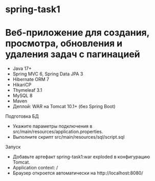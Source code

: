 # spring-task1
# Веб-приложение для создания, просмотра, обновления и удаления задач с пагинацией

- Java 17+
- Spring MVC 6, Spring Data JPA 3
- Hibernate ORM 7
- HikariCP
- Thymeleaf 3.1
- MySQL 8
- Maven
- Деплой: WAR на Tomcat 10.1+ (без Spring Boot)

Подготовка БД
- Укажите параметры подключения в src/main/resources/application.properties.
- Выполните скрипт src/main/resources/sql/script.sql 

Запуск
- Добавьте артефакт spring-task1:war exploded в конфигурацию Tomcat.
- Application context: / 
- Браузер откроется автоматически на http://localhost:8080/
